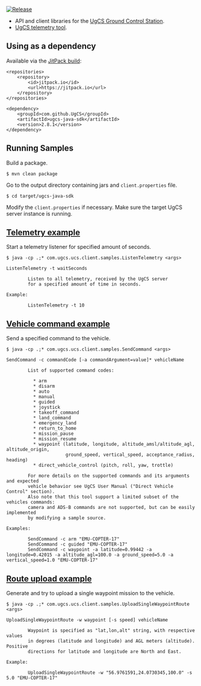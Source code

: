 [![Release](https://jitpack.io/v/UgCS/ugcs-java-sdk.svg)](https://jitpack.io/#UgCS/ugcs-java-sdk)

 - API and client libraries for the [UgCS Ground Control Station](https://www.ugcs.com/).
 - [UgCS telemetry tool](https://github.com/ugcs/ugcs-java-sdk/tree/master/ucs-telemetry-tool).

## Using as a dependency

Available via the [JitPack build](https://jitpack.io/#UgCS/ugcs-java-sdk):

```
<repositories>
    <repository>
        <id>jitpack.io</id>
        <url>https://jitpack.io</url>
    </repository>
</repositories>
```
```
<dependency>
    <groupId>com.github.UgCS</groupId>
    <artifactId>ugcs-java-sdk</artifactId>
    <version>2.8.1</version>
</dependency>
```

## Running Samples

Build a package.

```
$ mvn clean package
```

Go to the output directory containing jars and `client.properties` file.

```
$ cd target/ugcs-java-sdk
```

Modify the `client.properties` if necessary. Make sure the target UgCS server instance is running.

## [Telemetry example](https://github.com/ugcs/ugcs-java-sdk/blob/master/ucs-client/src/main/java/com/ugcs/ucs/client/samples/ListenTelemetry.java)

Start a telemetry listener for specified amount of seconds.

```
$ java -cp .;* com.ugcs.ucs.client.samples.ListenTelemetry <args>
```

```
ListenTelemetry -t waitSeconds

        Listen to all telemetry, received by the UgCS server
        for a specified amount of time in seconds.

Example:

        ListenTelemetry -t 10
```

## [Vehicle command example](https://github.com/ugcs/ugcs-java-sdk/blob/master/ucs-client/src/main/java/com/ugcs/ucs/client/samples/SendCommand.java)

Send a specified command to the vehicle.

```
$ java -cp .;* com.ugcs.ucs.client.samples.SendCommand <args>
```

```
SendCommand -c commandCode [-a commandArgument=value]* vehicleName

        List of supported command codes:

          * arm
          * disarm
          * auto
          * manual
          * guided
          * joystick
          * takeoff_command
          * land_command
          * emergency_land
          * return_to_home
          * mission_pause
          * mission_resume
          * waypoint (latitude, longitude, altitude_amsl/altitude_agl, altitude_origin,
                      ground_speed, vertical_speed, acceptance_radius, heading)
          * direct_vehicle_control (pitch, roll, yaw, trottle)

        For more details on the supported commands and its arguments and expected
        vehicle behavior see UgCS User Manual ("Direct Vehicle Control" section).
        Also note that this tool support a limited subset of the vehicles commands:
        camera and ADS-B commands are not supported, but can be easily implemented
        by modifying a sample source.

Examples:

        SendCommand -c arm "EMU-COPTER-17"
        SendCommand -c guided "EMU-COPTER-17"
        SendCommand -c waypoint -a latitude=0.99442 -a longitude=0.42015 -a altitude_agl=100.0 -a ground_speed=5.0 -a vertical_speed=1.0 "EMU-COPTER-17"
```

## [Route upload example](https://github.com/ugcs/ugcs-java-sdk/blob/master/ucs-client/src/main/java/com/ugcs/ucs/client/samples/UploadSingleWaypointRoute.java)

Generate and try to upload a single waypoint mission to the vehicle.

```
$ java -cp .;* com.ugcs.ucs.client.samples.UploadSingleWaypointRoute <args>
```

```
UploadSingleWaypointRoute -w waypoint [-s speed] vehicleName

        Waypoint is specified as "lat,lon,alt" string, with respective values
        in degrees (latitude and longitude) and AGL meters (altitude). Positive
        directions for latitude and longitude are North and East.

Example:

        UploadSingleWaypointRoute -w "56.9761591,24.0730345,100.0" -s 5.0 "EMU-COPTER-17"
```

